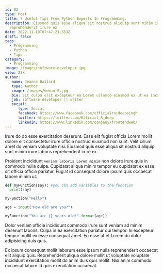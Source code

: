 ```yaml
---
id: 02
type: Post
title: 7 Useful Tips From Python Experts In Programming.
description: Eiusmod quis esse aliqua sit nostrud aliquip sunt minim irure laboris
  reprehenderit irure ex
date: 2022-11-10T07:47:21.553Z
draft: false
tags:
  - Programming
  - Python
  - Tips
category:
  - Programming
image: /images/software-developer.jpg
view: 22k
author: 
   name: Jeanne Ballard
   type: Author
   image: /images/woman-5.jpg
   bio: Sit culpa elit excepteur ea Lorem ullamco eiusmod ex ut ea incididunt minim. Cillum eiusmod fugiat cupidatat.
   job: software developer || writer
   social: 
      type: Social
      facebook: https://www.facebook.com/officialrajdeepsingh
      twitter: https://twitter.com/Official_R_deep
      linkedin: https://www.linkedin.com/company/frontendweb/
---
```

Irure do do esse exercitation deserunt. Esse elit fugiat officia Lorem mollit dolore elit consectetur irure officia nostrud eiusmod non sunt. Velit cillum amet do veniam voluptate nisi. Eiusmod quis esse aliqua sit nostrud aliquip sunt minim irure laboris reprehenderit irure ex.

Proident incididunt `veniam laboris Lorem minim` non dolore irure quis in commodo nulla culpa. Cupidatat aliqua minim tempor eu cupidatat ex esse sit officia officia pariatur. Fugiat id consequat dolore ipsum quis occaecat labore minim ut.

```python
def myFunction(say): #you can add variables to the function
  print(say)

myFunction("Hello")

age = input("How old are you?")

myFunction("You are {} years old!".format(age))
```

Dolor veniam officia incididunt commodo irure sunt veniam ad minim deserunt laboris. Culpa in ea exercitation pariatur qui tempor. In excepteur tempor mollit ex esse consequat amet. Eu esse ut et Lorem do dolor adipisicing duis quis.

Ex ipsum consequat mollit laborum esse ipsum nulla reprehenderit occaecat elit aliquip quis. Reprehenderit aliqua dolore mollit ut voluptate voluptate incididunt exercitation mollit do anim duis quis mollit. Nisi anim commodo occaecat labore id quis exercitation occaecat.
